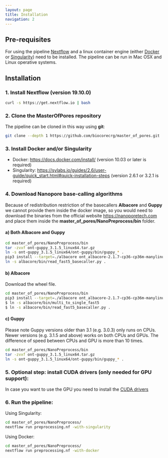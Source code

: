```yaml
---
layout: page
title: Installation
navigation: 2
---
```


## Pre-requisites
For using the pipeline [Nextflow](https://www.nextflow.io/) and a linux container engine (either [Docker](https://www.docker.com/) or [Singularity](https://sylabs.io/guides/3.1/user-guide/cli/singularity_apps.html)) need to be installed. 
The pipeline can be run in Mac OSX and Linux operative systems.  

## Installation


### 1. Install Nextflow (version 19.10.0)

```bash
curl -s https://get.nextflow.io | bash
```

### 2. Clone the MasterOfPores repository
The pipeline can be cloned in this way using **git**:

```bash
git clone --depth 1 https://github.com/biocorecrg/master_of_pores.git
```

### 3. Install Docker and/or Singularity 
- Docker: https://docs.docker.com/install/ (version 10.03 or later is required)
- Singularity: https://sylabs.io/guides/2.6/user-guide/quick_start.html#quick-installation-steps (version 2.6.1 or 3.2.1 is required)

### 4. Download Nanopore base-calling algorithms
Because of redistribution restriction of the basecallers **Albacore** and **Guppy** we cannot provide them inside the docker image, so you would need to download the binaries from the official website https://nanoporetech.com and place them inside the **master_of_pores/NanoPreprocess/bin** folder.

#### a) Both Albacore and Guppy
```bash
cd master_of_pores/NanoPreprocess/bin
tar -zvxf ont-guppy_3.1.5_linux64.tar.gz
ln -s ont-guppy_3.1.5_linux64/ont-guppy/bin/guppy_* .
pip3 install --target=./albacore ont_albacore-2.1.7-cp36-cp36m-manylinux1_x86_64.whl
ln -s albacore/bin/read_fast5_basecaller.py .
```

#### b) Albacore
Download the wheel file.

```bash
cd master_of_pores/NanoPreprocess/bin
pip3 install --target=./albacore ont_albacore-2.1.7-cp36-cp36m-manylinux1_x86_64.whl
$ ln -s albacore/bin/multi_to_single_fast5 
$ ln -s albacore/bin/read_fast5_basecaller.py .
```
#### c) Guppy
Please note Guppy versions older than 3.1 (e.g. 3.0.3) only runs on CPUs.
Newer versions (e.g. 3.1.5 and above) works on both CPUs and GPUs. The difference of speed between CPUs and GPU is more than 10 times.

```bash
cd master_of_pores/NanoPreprocess/bin
tar -zvxf ont-guppy_3.1.5_linux64.tar.gz
ln -s ont-guppy_3.1.5_linux64/ont-guppy/bin/guppy_* .
````

### 5. Optional step: install CUDA drivers (only needed for GPU support): 

In case you want to use the GPU you need to install the [CUDA drivers](
https://docs.nvidia.com/cuda/cuda-installation-guide-linux/index.html) 

### 6. Run the pipeline:
Using Singularity:
```bash
cd master_of_pores/NanoPreprocess/
nextflow run preprocessing.nf -with-singularity
```
Using Docker:
```bash
cd master_of_pores/NanoPreprocess/
nextflow run preprocessing.nf -with-docker
``` 

